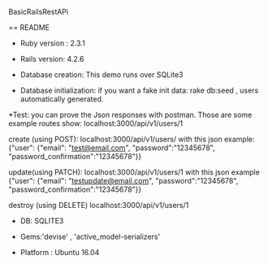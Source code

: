 BasicRailsRestAPi

== README

* Ruby version : 2.3.1
* Rails version: 4.2.6


* Database creation: This demo runs over SQLite3

* Database initialization: if you want a fake init data: rake db:seed , users automatically generated.


*Test: you can prove the Json responses with postman. Those are some example routes
 show: localhost:3000/api/v1/users/1
 
 create (using POST): localhost:3000/api/v1/users/  with this json example: {"user": {"email": "test@email.com", "password":"12345678", "password_confirmation":"12345678"}}
 
 update(using PATCH): localhost:3000/api/v1/users/1  with this json example {"user": {"email": "testupdate@email.com", "password":"12345678", "password_confirmation":"12345678"}}
 
 destroy (using DELETE) localhost:3000/api/v1/users/1
 

* DB: SQLITE3
* Gems:'devise' , 'active_model-serializers'

* Platform : Ubuntu 16.04



